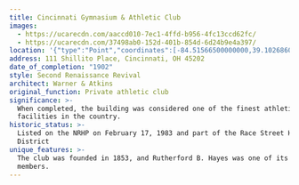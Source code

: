 ```yaml
---
title: Cincinnati Gymnasium & Athletic Club
images:
  - https://ucarecdn.com/aaccd010-7ec1-4ffd-b956-4fc13ccd62fc/
  - https://ucarecdn.com/37498ab0-152d-401b-854d-6d24b9e4a397/
location: '{"type":"Point","coordinates":[-84.51566500000000,39.10268600000000]}'
address: 111 Shillito Place, Cincinnati, OH 45202
date_of_completion: "1902"
style: Second Renaissance Revival
architect: Warner & Atkins
original_function: Private athletic club
significance: >-
  When completed, the building was considered one of the finest athletic
  facilities in the country.
historic_status: >-
  Listed on the NRHP on February 17, 1983 and part of the Race Street Historic
  District
unique_features: >-
  The club was founded in 1853, and Rutherford B. Hayes was one of its founding
  members.
---
```

